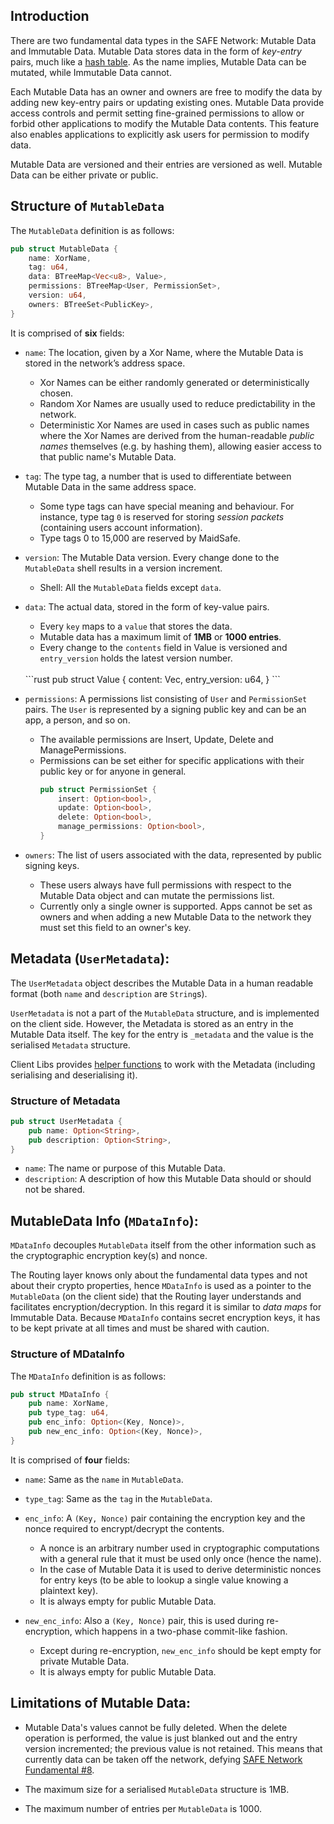 ## Introduction

There are two fundamental data types in the SAFE Network: Mutable Data and Immutable Data. Mutable Data stores data in the form of _key-entry_ pairs, much like a [hash table](https://en.wikipedia.org/wiki/Hash_table). As the name implies, Mutable Data can be mutated, while Immutable Data cannot.

Each Mutable Data has an owner and owners are free to modify the data by adding new key-entry pairs or updating existing ones. Mutable Data provide access controls and permit setting fine-grained permissions to allow or forbid other applications to modify the Mutable Data contents. This feature also enables applications to explicitly ask users for permission to modify data. 

Mutable Data are versioned and their entries are versioned as well. Mutable Data can be either private or public.

## Structure of `MutableData`

The `MutableData` definition is as follows:

```rust
pub struct MutableData {
    name: XorName,
    tag: u64,
    data: BTreeMap<Vec<u8>, Value>,
    permissions: BTreeMap<User, PermissionSet>,
    version: u64,
    owners: BTreeSet<PublicKey>,
}
```

It is comprised of **six** fields:

- `name`: The location, given by a Xor Name, where the Mutable Data is stored in the network’s address space.
    - Xor Names can be either randomly generated or deterministically chosen. 
    - Random Xor Names are usually used to reduce predictability in the network.
    - Deterministic Xor Names are used in cases such as public names where the Xor Names are derived from the human-readable _public names_ themselves (e.g. by hashing them), allowing easier access to that public name's Mutable Data.
- `tag`: The type tag, a number that is used to differentiate between Mutable Data in the same address space.
    - Some type tags can have special meaning and behaviour. For instance, type tag `0` is reserved for storing _session packets_ (containing users account information).
    - Type tags 0 to 15,000 are reserved by MaidSafe.

- `version`: The Mutable Data version. Every change done to the `MutableData` shell results in a version increment.
    - Shell: All the `MutableData` fields except `data`.

-  `data`: The actual data, stored in the form of key-value pairs.
    - Every `key` maps to a `value` that stores the data.
    - Mutable data has a maximum limit of **1MB** or **1000 entries**.
    - Every change to the `contents` field in Value is versioned and `entry_version` holds the latest version number.
    <br />
    ```rust
    pub struct Value {
        content: Vec<u8>,
        entry_version: u64,
    }
    ```
- `permissions`: A permissions list consisting of `User` and `PermissionSet` pairs. The `User` is represented by a signing public key and can be an app, a person, and so on.
    -  The available permissions are Insert, Update, Delete and ManagePermissions.
   - Permissions can be set either for specific applications with their public key or for anyone in general.
       <br />
       ```rust
       pub struct PermissionSet {
           insert: Option<bool>,
           update: Option<bool>,
           delete: Option<bool>,
           manage_permissions: Option<bool>,
       }
       ```
- `owners`: The list of users associated with the data, represented by public signing keys. 
    - These users always have full permissions with respect to the Mutable Data object and can mutate the permissions list. 
    - Currently only a single owner is supported. Apps cannot be set as owners and when adding a new Mutable Data to the network they must set this field to an owner's key.

## Metadata (`UserMetadata`):

The `UserMetadata` object describes the Mutable Data in a human readable format (both `name` and `description` are `String`s).

`UserMetadata` is not a part of the `MutableData` structure, and is implemented on the client side. However, the Metadata is stored as an entry in the Mutable Data itself. The key for the entry is `_metadata` and the value is the serialised `Metadata` structure.

Client Libs provides [helper functions](https://docs.rs/safe_app/*/safe_app/ffi/mutable_data/metadata/index.html) to work with the Metadata (including serialising and deserialising it).

### Structure of Metadata 

```rust
pub struct UserMetadata {
    pub name: Option<String>,
    pub description: Option<String>,
}
```

- `name`: The name or purpose of this Mutable Data. 
- `description`: A description of how this Mutable Data should or should not be shared.

## MutableData Info (`MDataInfo`):

`MDataInfo` decouples `MutableData` itself from the other information such as the cryptographic encryption key(s) and nonce.

The Routing layer knows only about the fundamental data types and not about their crypto properties, hence `MDataInfo` is used as a pointer to the `MutableData` (on the client side) that the Routing layer understands and facilitates encryption/decryption. In this regard it is similar to _data maps_ for Immutable Data. Because `MDataInfo` contains secret encryption keys, it has to be kept private at all times and must be shared with caution.

### Structure of MDataInfo

The `MDataInfo` definition is as follows:

```rust
pub struct MDataInfo {
    pub name: XorName,
    pub type_tag: u64,
    pub enc_info: Option<(Key, Nonce)>,
    pub new_enc_info: Option<(Key, Nonce)>,
}
```

It is comprised of **four** fields:

- `name`: Same as the `name` in `MutableData`.

- `type_tag`: Same as the `tag` in the `MutableData`.
    
- `enc_info`: A `(Key, Nonce)` pair containing the encryption key and the nonce required to encrypt/decrypt the contents.
     - A nonce is an arbitrary number used in cryptographic computations with a general rule that it must be used only once (hence the name).
     - In the case of Mutable Data it is used to derive deterministic nonces for entry keys (to be able to lookup a single value knowing a plaintext key).
    - It is always empty for public Mutable Data.

- `new_enc_info`: Also a ``(Key, Nonce)`` pair, this is used during re-encryption, which happens in a two-phase commit-like fashion.
    - Except during re-encryption, `new_enc_info` should be kept empty for private Mutable Data.
    - It is always empty for public Mutable Data.

## Limitations of Mutable Data:

- Mutable Data's values cannot be fully deleted. When the delete operation is performed, the value is just blanked out and the entry version incremented; the previous value is not retained. This means that currently data can be taken off the network, defying [SAFE Network Fundamental #8](https://safenetforum.org/t/safe-network-fundamentals-context/25352).
 
- The maximum size for a serialised `MutableData` structure is 1MB.

- The maximum number of entries per `MutableData` is 1000.
